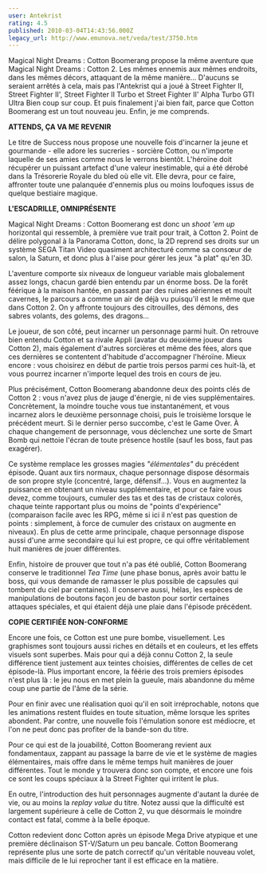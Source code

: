 ```yaml
---
user: Antekrist
rating: 4.5
published: 2010-03-04T14:43:56.000Z
legacy_url: http://www.emunova.net/veda/test/3750.htm
---
```

Magical Night Dreams : Cotton Boomerang propose la même aventure que Magical Night Dreams : Cotton 2\. Les mêmes ennemis aux mêmes endroits, dans les mêmes décors, attaquant de la même manière... D'aucuns se seraient arrêtés à cela, mais pas l'Antekrist qui a joué à Street Fighter II, Street Fighter II', Street Fighter II Turbo et Street Fighter II' Alpha Turbo GTI Ultra Bien coup sur coup. Et puis finalement j'ai bien fait, parce que Cotton Boomerang est un tout nouveau jeu. Enfin, je me comprends.  

  

**ATTENDS, ÇA VA ME REVENIR**  

Le titre de Success nous propose une nouvelle fois d'incarner la jeune et gourmande - elle adore les sucreries - sorcière Cotton, ou n'importe laquelle de ses amies comme nous le verrons bientôt. L'héroïne doit récupérer un puissant artefact d'une valeur inestimable, qui a été dérobé dans la Trésorerie Royale du bled où elle vit. Elle devra, pour ce faire, affronter toute une palanquée d'ennemis plus ou moins loufoques issus de quelque bestiaire magique.  

  

**L'ESCADRILLE, OMNIPRÉSENTE**  

Magical Night Dreams : Cotton Boomerang est donc un _shoot 'em up_ horizontal qui ressemble, à première vue trait pour trait, à Cotton 2\. Point de délire polygonal à la Panorama Cotton, donc, la 2D reprend ses droits sur un système SEGA Titan Video quasiment architecturé comme sa consœur de salon, la Saturn, et donc plus à l'aise pour gérer les jeux "à plat" qu'en 3D.  

L'aventure comporte six niveaux de longueur variable mais globalement assez longs, chacun gardé bien entendu par un énorme boss. De la forêt féérique à la maison hantée, en passant par des ruines aériennes et moult cavernes, le parcours a comme un air de déjà vu puisqu'il est le même que dans Cotton 2\. On y affronte toujours des citrouilles, des démons, des sabres volants, des golems, des dragons...  

Le joueur, de son côté, peut incarner un personnage parmi huit. On retrouve bien entendu Cotton et sa rivale Appli (avatar du deuxième joueur dans Cotton 2), mais également d'autres sorcières et même des fées, alors que ces dernières se contentent d'habitude d'accompagner l'héroïne. Mieux encore : vous choisirez en début de partie trois persos parmi ces huit-là, et vous pourrez incarner n'importe lequel des trois en cours de jeu.  

Plus précisément, Cotton Boomerang abandonne deux des points clés de Cotton 2 : vous n'avez plus de jauge d'énergie, ni de vies supplémentaires. Concrètement, la moindre touche vous tue instantanément, et vous incarnez alors le deuxième personnage choisi, puis le troisième lorsque le précédent meurt. Si le dernier perso succombe, c'est le Game Over. À chaque changement de personnage, vous déclenchez une sorte de Smart Bomb qui nettoie l'écran de toute présence hostile (sauf les boss, faut pas exagérer).  

Ce système remplace les grosses magies _"élémentales"_ du précédent épisode. Quant aux tirs normaux, chaque personnage dispose désormais de son propre style (concentré, large, défensif...). Vous en augmentez la puissance en obtenant un niveau supplémentaire, et pour ce faire vous devez, comme toujours, cumuler des tas et des tas de cristaux colorés, chaque teinte rapportant plus ou moins de "points d'expérience" (comparaison facile avec les RPG, même si ici il n'est pas question de points : simplement, à force de cumuler des cristaux on augmente en niveaux). En plus de cette arme principale, chaque personnage dispose aussi d'une arme secondaire qui lui est propre, ce qui offre véritablement huit manières de jouer différentes.  

Enfin, histoire de prouver que tout n'a pas été oublié, Cotton Boomerang conserve le traditionnel _Tea Time_ (une phase bonus, après avoir battu le boss, qui vous demande de ramasser le plus possible de capsules qui tombent du ciel par centaines). Il conserve aussi, hélas, les espèces de manipulations de boutons façon jeu de baston pour sortir certaines attaques spéciales, et qui étaient déjà une plaie dans l'épisode précédent.  

  

**COPIE CERTIFIÉE NON-CONFORME**  

Encore une fois, ce Cotton est une pure bombe, visuellement. Les graphismes sont toujours aussi riches en détails et en couleurs, et les effets visuels sont superbes. Mais pour qui a déjà connu Cotton 2, la seule différence tient justement aux teintes choisies, différentes de celles de cet épisode-là. Plus important encore, la féérie des trois premiers épisodes n'est plus là : le jeu nous en met plein la gueule, mais abandonne du même coup une partie de l'âme de la série.  

Pour en finir avec une réalisation quoi qu'il en soit irréprochable, notons que les animations restent fluides en toute situation, même lorsque les sprites abondent. Par contre, une nouvelle fois l'émulation sonore est médiocre, et l'on ne peut donc pas profiter de la bande-son du titre.  

Pour ce qui est de la jouabilité, Cotton Boomerang revient aux fondamentaux, zappant au passage la barre de vie et le système de magies élémentaires, mais offre dans le même temps huit manières de jouer différentes. Tout le monde y trouvera donc son compte, et encore une fois ce sont les coups spéciaux à la Street Fighter qui irritent le plus.  

En outre, l'introduction des huit personnages augmente d'autant la durée de vie, ou au moins la _replay value_ du titre. Notez aussi que la difficulté est largement supérieure à celle de Cotton 2, vu que désormais le moindre contact est fatal, comme à la belle époque.  

Cotton redevient donc Cotton après un épisode Mega Drive atypique et une première déclinaison ST-V/Saturn un peu bancale. Cotton Boomerang représente plus une sorte de patch correctif qu'un véritable nouveau volet, mais difficile de le lui reprocher tant il est efficace en la matière.
